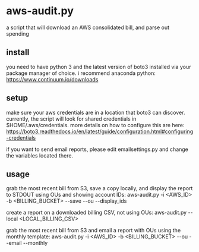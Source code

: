 # aws-audit.py

a script that will download an AWS consolidated bill, and parse out spending

## install
you need to have python 3 and the latest version of boto3 installed via your package manager of choice.  i recommend anaconda python: https://www.continuum.io/downloads

## setup
make sure your aws credentials are in a location that boto3 can discover.  currently, the script will look for shared credentials in $HOME/.aws/credentials.  more details on how to configure this are here:  https://boto3.readthedocs.io/en/latest/guide/configuration.html#configuring-credentials

if you want to send email reports, please edit emailsettings.py and change the variables located there.

## usage
grab the most recent bill from S3, save a copy locally, and display the report to STDOUT using OUs and showing account IDs:
aws-audit.py -i <AWS_ID> -b <BILLING_BUCKET> --save --ou --display_ids

create a report on a downloaded billing CSV, not using OUs:
aws-audit.py --local <LOCAL_BILLING_CSV>

grab the most recent bill from S3 and email a report with OUs using the monthly template:
aws-audit.py -i <AWS_ID> -b <BILLING_BUCKET> --ou --email --monthly
